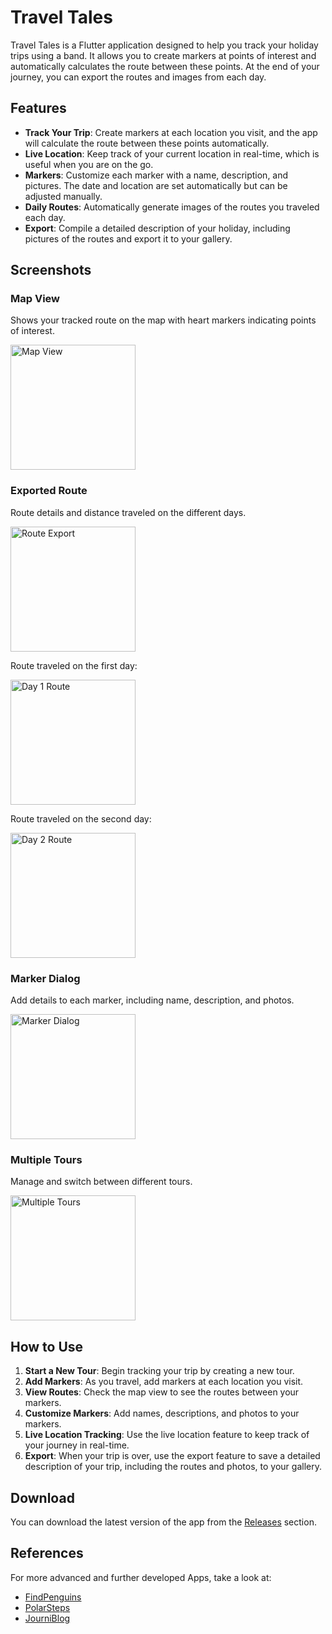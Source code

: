 # Travel Tales

Travel Tales is a Flutter application designed to help you track your holiday trips using a band. It allows you to create markers at points of interest and automatically calculates the route between these points. At the end of your journey, you can export the routes and images from each day.

## Features

- **Track Your Trip**: Create markers at each location you visit, and the app will calculate the route between these points automatically.
- **Live Location**: Keep track of your current location in real-time, which is useful when you are on the go.
- **Markers**: Customize each marker with a name, description, and pictures. The date and location are set automatically but can be adjusted manually.
- **Daily Routes**: Automatically generate images of the routes you traveled each day.
- **Export**: Compile a detailed description of your holiday, including pictures of the routes and export it to your gallery.

## Screenshots

### Map View
Shows your tracked route on the map with heart markers indicating points of interest.

<img src="docs/images/Map%20View.png" alt="Map View" width="200">

### Exported Route
Route details and distance traveled on the different days.

<img src="docs/images/Export.jpeg" alt="Route Export" width="200">

Route traveled on the first day:

<img src="docs/images/Export%20Tour%20Day%201.jpeg" alt="Day 1 Route" width="200">

Route traveled on the second day:

<img src="docs/images/Export%20Tour%20Day%202.jpeg" alt="Day 2 Route" width="200">

### Marker Dialog
Add details to each marker, including name, description, and photos.

<img src="docs/images/Marker%20Dialog.png" alt="Marker Dialog" width="200">

### Multiple Tours
Manage and switch between different tours.

<img src="docs/images/Multiple%20Tours.png" alt="Multiple Tours" width="200">

## How to Use

1. **Start a New Tour**: Begin tracking your trip by creating a new tour.
2. **Add Markers**: As you travel, add markers at each location you visit.
3. **View Routes**: Check the map view to see the routes between your markers.
4. **Customize Markers**: Add names, descriptions, and photos to your markers.
5. **Live Location Tracking**: Use the live location feature to keep track of your journey in real-time.
6. **Export**: When your trip is over, use the export feature to save a detailed description of your trip, including the routes and photos, to your gallery.

## Download

You can download the latest version of the app from the [Releases](https://github.com/BertilBraun/Van-Tour-Tracker/releases) section.

## References

For more advanced and further developed Apps, take a look at:

- [FindPenguins](https://play.google.com/store/apps/details?id=com.findpenguins.app)
- [PolarSteps](https://play.google.com/store/apps/details?id=com.polarsteps)
- [JourniBlog](https://play.google.com/store/apps/details?id=com.journiapp.journi)
